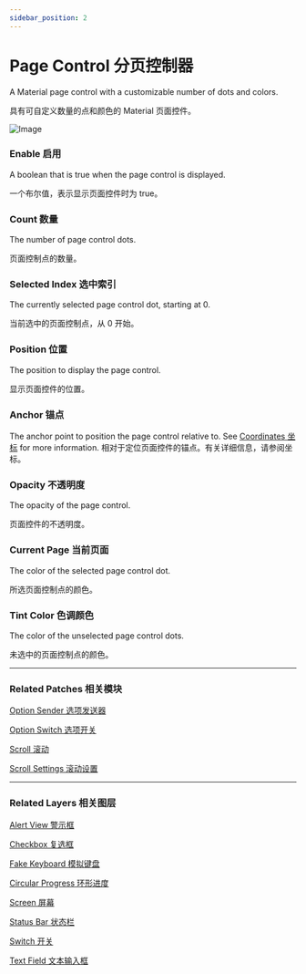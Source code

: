 ```yaml
---
sidebar_position: 2
---
```


# Page Control 分页控制器

A Material page control with a customizable number of dots and colors.

具有可自定义数量的点和颜色的 Material 页面控件。

![Image](https://s3.us-west-2.amazonaws.com/secure.notion-static.com/7abd0a7e-fc00-4724-beb9-4515a55094a3/Untitled.png?X-Amz-Algorithm=AWS4-HMAC-SHA256&X-Amz-Content-Sha256=UNSIGNED-PAYLOAD&X-Amz-Credential=AKIAT73L2G45EIPT3X45%2F20220602%2Fus-west-2%2Fs3%2Faws4_request&X-Amz-Date=20220602T190256Z&X-Amz-Expires=86400&X-Amz-Signature=eeda77faf7371c466a06fd0aef852634f3e194142673f01f31f00913195ae85d&X-Amz-SignedHeaders=host&response-content-disposition=filename%20%3D%22Untitled.png%22&x-id=GetObject)

### Enable 启用

A boolean that is true when the page control is displayed.

一个布尔值，表示显示页面控件时为 true。

### Count 数量

The number of page control dots.

页面控制点的数量。

### Selected Index 选中索引

The currently selected page control dot, starting at 0.

当前选中的页面控制点，从 0 开始。

### Position 位置

The position to display the page control.

显示页面控件的位置。

### Anchor 锚点

The anchor point to position the page control relative to. See [Coordinates 坐标](./../Concepts/Coordinates.md) for more information. 相对于定位页面控件的锚点。有关详细信息，请参阅坐标。

### Opacity 不透明度

The opacity of the page control.

页面控件的不透明度。

### Current Page 当前页面

The color of the selected page control dot.

所选页面控制点的颜色。

### Tint Color 色调颜色

The color of the unselected page control dots.

未选中的页面控制点的颜色。

------

### Related Patches 相关模块

[Option Sender 选项发送器](./../Utility/Option%20Sender.md)

[Option Switch 选项开关](./../Utility/Option%20Switch.md)

[Scroll 滚动](./../Interaction/Scroll.md)

[Scroll Settings 滚动设置](./../Interaction/Scroll%20Settings.md)

------

### Related Layers 相关图层

[Alert View 警示框](./Alert%20View.md)

[Checkbox 复选框](./Checkbox.md)

[Fake Keyboard 模拟键盘](./Fake%20Keyboard.md)

[Circular Progress 环形进度](./Circular%20Progress.md)

[Screen 屏幕](./Screen.md)

[Status Bar 状态栏](./Status%20bar.md)

[Switch 开关](./Switch.md)

[Text Field 文本输入框](./Text%20Field.md)
